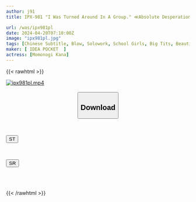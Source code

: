 ```yaml
---
author: j91
title: IPX-981 "I Was Turned Around In A Group." ≪Absolute Desperation≫ A Long-distance Training Camp That Can't Escape And Can't Go Home Power Harare X Pu Rape Kana Momonogi

url: /was/ipx981pl
date: 2024-04-20T07:10:00Z
image: "ipx981pl.jpg"
tags: [Chinese Subtitle, Blow, Solowork, School Girls, Big Tits, Beautiful Girl, Abuse, Digital Mosaic	]
maker: [ IDEA POCKET  ]
actress: [Momonogi Kana]
---
```



{{< rawhtml >}}

<div class="video" data-videoid="OJmyk9BjMDsZlY6">
    <a href="javascript:;">
        <img src="/was/ipx981pl/ipx981pl.jpg" width="WIDTH" height="HEIGHT" alt="ipx981pl.mp4" loading="lazy">
    </a>
</div>

<script type="text/javascript" src="https://j91.asia/asset/on-demand-st.js"></script>

<br>
  <link rel="stylesheet" href="https://j91.asia/asset/bs5.css">
  
  <center>
  <button class="btn btn-primary" type="button" data-bs-toggle="collapse" data-bs-target=".multi-collapse" aria-expanded="false" aria-controls="multiCollapseExample1 multiCollapseExample2"><h2>Download</h2></button></center>
</p>
<div class="row">
  <div class="col">
    <div class="collapse multi-collapse" id="multiCollapseExample1">
      <div class="card card-body">
	      	      <br>
<div class="buttons">  
<p><a href="https://streamtape.to/v/OJmyk9BjMDsZlY6" target="_blank"><button class="btn-hover color-3"><i class="fa fa-download"></i> ST</button></a></p></div>
    </div>
  </div>
</div>
  <div class="col">
    <div class="collapse multi-collapse" id="multiCollapseExample2">
      <div class="card card-body">
	      <br>
<div class="buttons">
<p><a href="https://rubystm.com/kcfvangxyl9w" target="_blank"><button class="btn-hover color-9"><i class="fa fa-download"></i> SR</button></a></p></div>
<br><br>
      </div>
    </div>
  </div>
</div>

{{< /rawhtml >}}